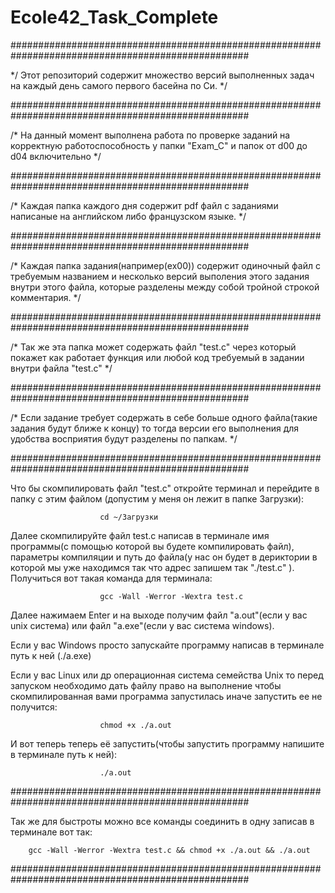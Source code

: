# Ecole42_Task_Complete
###################################################################################################

*/ Этот репозиторий содержит множество версий выполненных задач на каждый день самого первого басейна по Си. */


###################################################################################################

/* На данный момент выполнена работа по проверке заданий на корректную работоспособность у папки "Exam_C" и папок от d00 до d04 включительно */



###################################################################################################

/* Каждая папка каждого дня содержит pdf файл с заданиями написаные на английском либо французском языке. */



###################################################################################################

/* Каждая папка задания(например(ex00)) содержит одиночный файл с требуемым названием и несколько версий выполения этого задания внутри этого файла, которые разделены между собой тройной строкой комментария. */



###################################################################################################

/* Так же эта папка может содержать файл "test.c" через который покажет как работает функция или любой код требуемый в задании внутри файла "test.c" */



###################################################################################################

/* Если задание требует содержать в себе больше одного файла(такие задания будут ближе к концу) то тогда версии его выполнения для удобства восприятия будут разделены по папкам. */




###################################################################################################

Что бы скомпилировать файл "test.c" откройте терминал и перейдите в папку с этим файлом (допустим у меня он лежит в папке Загрузки):	

						cd ~/Загрузки


Далее скомпилируйте файл test.c написав в терминале имя программы(с помощью которой вы будете компилировать файл), параметры компиляции и путь до файла(у нас он будет в дериктории в которой мы уже находимся так что адрес запишем так "./test.c" ). Получиться вот такая команда для терминала: 	

						gcc -Wall -Werror -Wextra test.c 


Далее нажимаем Enter и на выходе получим файл "a.out"(если у вас unix система) или файл "a.exe"(если у вас система windows).


Если у вас Windows просто запускайте программу написав в терминале путь к ней (./a.exe)


Если у вас Linux или др операционная система семейства Unix то перед запуском необходимо дать файлу право на выполнение чтобы скомпилированная вами программа запустилась иначе запустить ее не получится:		

						chmod +x ./a.out


И вот теперь теперь её запустить(чтобы запустить программу напишите в терминале путь к ней):	

						./a.out






###################################################################################################


Так же для быстроты можно все команды соединить в одну записав в терминале вот так:		

        gcc -Wall -Werror -Wextra test.c && chmod +x ./a.out && ./a.out


###################################################################################################

